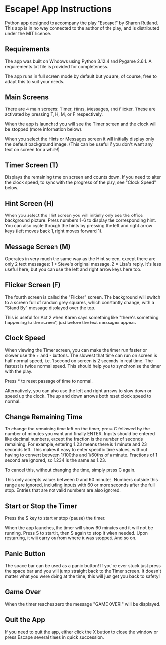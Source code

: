 # Escape! App Instructions

Python app designed to accompany the play "Escape!" by Sharon Rutland. This app is in no way connected to the author of the play, and is distributed under the MIT license.

## Requirements

The app was built on Windows using Python 3.12.4 and Pygame 2.6.1. A requirements.txt file is provided for completeness.

The app runs in full screen mode by default but you are, of course, free to adapt this to suit your needs.

## Main Screens

There are 4 main screens: Timer, Hints, Messages, and Flicker. These are activated by pressing T, H, M, or F respectively.

When the app is launched you will see the Timer screen and the clock will be stopped (more information below).

When you select the Hints or Messages screen it will initially display only the default background image. (This can be useful if you don't want any text on screen for a while!)

## Timer Screen (T)

Displays the remaining time on screen and counts down. If you need to alter the clock speed, to sync with the progress of the play, see "Clock Speed" below.

## Hint Screen (H)

When you select the Hint screen you will initially only see the office background picture. Press numbers 1-6 to display the corresponding hint. You can also cycle through the hints by pressing the left and right arrow keys (left moves back 1, right moves forward 1).

## Message Screen (M)

Operates in very much the same way as the Hint screen, except there are only 2 text messages: 1 = Steve's original message, 2 = Lisa's reply. It's less useful here, but you can use the left and right arrow keys here too.

## Flicker Screen (F)

The fourth screen is called the "Flicker" screen. The background will switch to a screen full of random grey squares, which constantly change, with a "Stand By" message displayed over the top.

This is useful for Act 2 when Karen says something like "there's something happening to the screen", just before the text messages appear.

## Clock Speed

When viewing the Timer screen, you can make the timer run faster or slower use the + and - buttons. The slowest that time can run on screen is half normal speed, i.e. 1 second on screen is 2 seconds in real time. The fastest is twice normal speed. This should help you to synchronise the timer with the play.

Press \* to reset passage of time to normal.

Alternatively, you can also use the left and right arrows to slow down or speed up the clock. The up and down arrows both reset clock speed to normal.

## Change Remaining Time

To change the remaining time left on the timer, press C followed by the number of minutes you want and finally ENTER. Inputs should be entered like decimal numbers, except the fraction is the number of seconds remaining. For example, entering 1.23 means there is 1 minute and 23 seconds left. This makes it easy to enter specific time values, without having to convert between 1/100ths and 1/60ths of a minute. Fractions of 1 second are ignored, so 1.234 is the same as 1.23.

To cancel this, without changing the time, simply press C again.

This only accepts values between 0 and 60 minutes. Numbers outside this range are ignored, including inputs with 60 or more seconds after the full stop. Entries that are not valid numbers are also ignored.

## Start or Stop the Timer

Press the S key to start or stop (pause) the timer.

When the app launches, the timer will show 60 minutes and it will not be running. Press S to start it, then S again to stop it when needed. Upon restarting, it will carry on from where it was stopped. And so on.

## Panic Button

The space bar can be used as a panic button! If you're ever stuck just press the space bar and you will jump straight back to the Timer screen. It doesn't matter what you were doing at the time, this will just get you back to safety!

## Game Over

When the timer reaches zero the message "GAME OVER!" will be displayed.

## Quit the App

If you need to quit the app, either click the X button to close the window or press Escape several times in quick succession.
